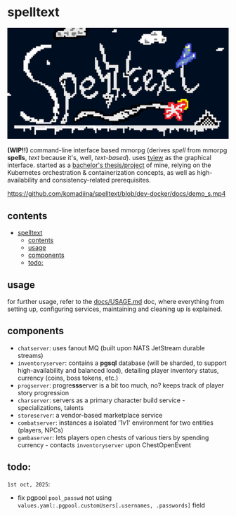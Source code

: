 # spelltext

![logo](./docs/spelltext_logo.png)

**(WIP!!)** command-line interface based mmorpg (derives *spell* from mmorpg **spells**, *text* because it's, well, *text-based*). uses [tview](https://github.com/rivo/tview) as the graphical interface. started as a [bachelor's thesis/project](https://efee.etf.unibl.org/vector/zavrsni-radovi/2520) of mine, relying on the Kubernetes orchestration & containerization concepts, as well as high-availability and consistency-related prerequisites.

https://github.com/komadiina/spelltext/blob/dev-docker/docs/demo_s.mp4

## contents
- [spelltext](#spelltext)
  - [contents](#contents)
  - [usage](#usage)
  - [components](#components)
  - [todo:](#todo)

## usage
for further usage, refer to the [docs/USAGE.md](./docs/USAGE.md) doc, where everything from setting up, configuring services, maintaining and cleaning up is explained.

## components
- `chatserver`: uses fanout MQ (built upon NATS JetStream durable streams)
- `inventoryserver`: contains a **pgsql** database (will be sharded, to support high-availability and balanced load), detailing player inventory status, currency (coins, boss tokens, etc.)
- `progserver`: progre**sss**erver is a bit too much, no? keeps track of player story progression
- `charserver`: servers as a primary character build service - specializations, talents
- `storeserver`: a vendor-based marketplace service
- `combatserver`: instances a isolated '1v1' environment for two entities (players, NPCs)
- `gambaserver`: lets players open chests of various tiers by spending currency - contacts `inventoryserver` upon ChestOpenEvent 

## todo:
`1st oct, 2025`:
- fix pgpool `pool_passwd` not using `values.yaml:.pgpool.customUsers[.usernames, .passwords]` field 
